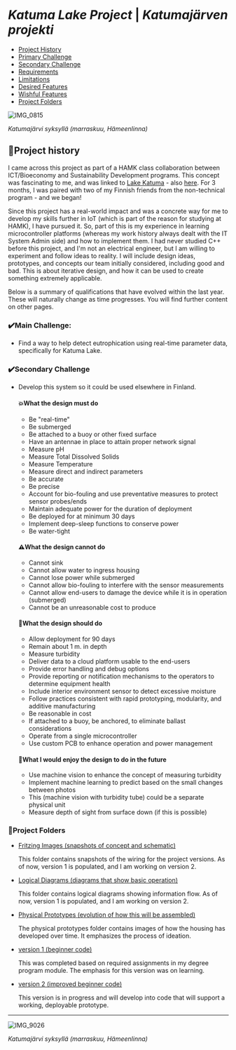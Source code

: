 # ***Katuma Lake Project*** | ***Katumajärven projekti***

- [Project History](#bookproject-history)
- [Primary Challenge](#heavy_check_markMain-Challenge)
- [Secondary Challenge](#heavy_check_markSecondary-Challenge)
- [Requirements](#boomWhat-the-design-must-do)
- [Limitations](#warningWhat-the-design-cannot-do)
- [Desired Features](#telescopeWhat-the-design-should-do)
- [Wishful Features](#telescopeWhat-I-would-enjoy-the-design-to-do-in-the-future)
- [Project Folders](#pencilProject-Folders)

![IMG_0815](https://github.com/user-attachments/assets/472342f3-6e41-4d11-b8a9-c19fa0a832b9)

*Katumajärvi syksyllä (marraskuu, Hämeenlinna)*




## :book:Project history

I came across this project as part of a HAMK class collaboration between ICT/Bioeconomy and Sustainability Development programs. This concept was fascinating to me, 
and was linked to [Lake Katuma](https://katumajarvi.fi/jarvibarometri-uusi-digitaalinen-palvelu-katumajarvelle/) - also [here](https://www.jarviwiki.fi/wiki/Katumaj%C3%A4rvi_(35.236.1.001)/Katumaj%C3%A4rvi-info).
For 3 months, I was paired with two of my Finnish friends from the non-technical program - and we began!

Since this project has a real-world impact and was a concrete way for me to develop my skills further in IoT (which is part of the reason for studying at HAMK), I have pursued it. So, part of this is my experience in 
learning microcontroller platforms (whereas my work history always dealt with the IT System Admin side) and how to implement them. I had never studied C++ before this project, and I'm not an electrical engineer, but I am willing
to experiment and follow ideas to reality. I will include design ideas, prototypes, and concepts our team initially considered, including good and bad. This is about iterative design, and how it can be used to create something extremely applicable.

Below is a summary of qualifications that have evolved within the last year. These will naturally change as time progresses. You will find further content on other pages.


### :heavy_check_mark:Main Challenge:
- Find a way to help detect eutrophication using real-time parameter data, specifically for Katuma Lake.

### :heavy_check_mark:Secondary Challenge
- Develop this system so it could be used elsewhere in Finland.

  #### :boom:What the design must do

  - Be "real-time"
  - Be submerged
  - Be attached to a buoy or other fixed surface
  - Have an antennae in place to attain proper network signal
  - Measure pH
  - Measure Total Dissolved Solids
  - Measure Temperature
  - Measure direct and indirect parameters
  - Be accurate
  - Be precise
  - Account for bio-fouling and use preventative measures to protect sensor probes/ends
  - Maintain adequate power for the duration of deployment
  - Be deployed for at minimum 30 days
  - Implement deep-sleep functions to conserve power
  - Be water-tight

  #### :warning:What the design cannot do
  
  - Cannot sink
  - Cannot allow water to ingress housing
  - Cannot lose power while submerged
  - Cannot allow bio-fouling to interfere with the sensor measurements
  - Cannot allow end-users to damage the device while it is in operation (submerged)
  - Cannot be an unreasonable cost to produce

  #### :telescope:What the design should do

  - Allow deployment for 90 days
  - Remain about 1 m. in depth
  - Measure turbidity
  - Deliver data to a cloud platform usable to the end-users
  - Provide error handling and debug options
  - Provide reporting or notification mechanisms to the operators to determine equipment health
  - Include interior environment sensor to detect excessive moisture
  - Follow practices consistent with rapid prototyping, modularity, and additive manufacturing
  - Be reasonable in cost
  - If attached to a buoy, be anchored, to eliminate ballast considerations
  - Operate from a single microcontroller
  - Use custom PCB to enhance operation and power management

  #### :telescope:What I would enjoy the design to do in the future

  - Use machine vision to enhance the concept of measuring turbidity
  - Implement machine learning to predict based on the small changes between photos
  - This (machine vision with turbidity tube) could be a separate physical unit
  - Measure depth of sight from surface down (if this is possible)

### :pencil:Project Folders

- [Fritzing Images (snapshots of concept and schematic)](https://github.com/psword/arduino-ide/tree/main/Water%20Quality%20Measuring%20Project/Fritzing%20Images/version%201)

  This folder contains snapshots of the wiring for the project versions. As of now, version 1 is populated, and I am working on version 2.

- [Logical Diagrams (diagrams that show basic operation)](https://github.com/psword/arduino-ide/tree/main/Water%20Quality%20Measuring%20Project/Logical%20Diagrams)

  This folder contains logical diagrams showing information flow. As of now, version 1 is populated, and I am working on version 2.

- [Physical Prototypes (evolution of how this will be assembled)](https://github.com/psword/arduino-ide/tree/main/Water%20Quality%20Measuring%20Project/Physical%20Prototypes)

  The physical prototypes folder contains images of how the housing has developed over time. It emphasizes the process of ideation.

- [version 1 (beginner code)](https://github.com/psword/arduino-ide/tree/main/Water%20Quality%20Measuring%20Project/version%201)

  This was completed based on required assignments in my degree program module. The emphasis for this version was on learning.

- [version 2 (improved beginner code)](https://github.com/psword/arduino-ide/tree/main/Water%20Quality%20Measuring%20Project/version%202)

  This version is in progress and will develop into code that will support a working, deployable prototype.
  
--------------------------------------------------------------------------------------------
![IMG_9026](https://github.com/user-attachments/assets/60e6362b-5982-4703-bb23-79ff29d4b4cb)

*Katumajärvi syksyllä (marraskuu, Hämeenlinna)*
